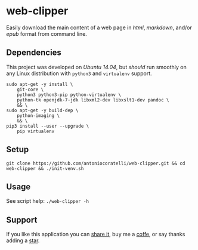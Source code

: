 # web-clipper

Easily download the main content of a web page in *html*, *markdown*, and/or *epub* format from command line.

## Dependencies

This project was developed on *Ubuntu 14.04*, but *should* run smoothly on any Linux distribution
with `python3` and `virtualenv` support.

```
sudo apt-get -y install \
    git-core \
    python3 python3-pip python-virtualenv \
    python-tk openjdk-7-jdk libxml2-dev libxslt1-dev pandoc \
    && \
sudo apt-get -y build-dep \
    python-imaging \
    && \
pip3 install --user --upgrade \
    pip virtualenv
```

## Setup

```
git clone https://github.com/antoniocoratelli/web-clipper.git && cd web-clipper && ./init-venv.sh
```

## Usage

See script help: `./web-clipper -h`

## Support

If you like this application you can [share it][support_share], buy me a [coffe][support_paypal], or say thanks adding a [star][support_star].

[support_share]:  https://www.addtoany.com/share/#url=github.com/antoniocoratelli/web-clipper
[support_star]:   https://github.com/antoniocoratelli/web-clipper/stargazers
[support_paypal]: https://paypal.me/antoniocoratelli/3
